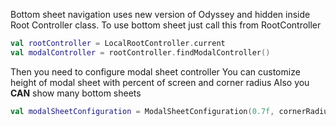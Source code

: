 Bottom sheet navigation uses new version of Odyssey and hidden inside 
Root Controller class. To use bottom sheet just call this from RootController

```kotlin
val rootController = LocalRootController.current
val modalController = rootController.findModalController()
```

Then you need to configure modal sheet controller
You can customize height of modal sheet with percent of screen and corner radius
Also you **CAN** show many bottom sheets

```kotlin
val modalSheetConfiguration = ModalSheetConfiguration(0.7f, cornerRadius = 16)
```